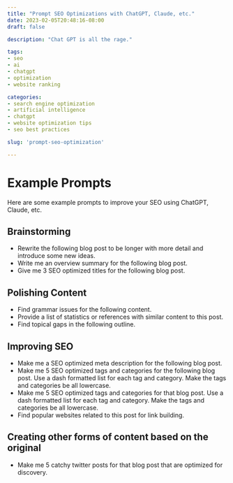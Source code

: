 ```yaml
---
title: "Prompt SEO Optimizations with ChatGPT, Claude, etc."
date: 2023-02-05T20:48:16-08:00
draft: false

description: "Chat GPT is all the rage."

tags:
- seo
- ai
- chatgpt
- optimization
- website ranking

categories:
- search engine optimization
- artificial intelligence
- chatgpt
- website optimization tips
- seo best practices

slug: 'prompt-seo-optimization'

---
```


# Example Prompts

Here are some example prompts to improve your SEO using ChatGPT, Claude, etc.

## Brainstorming
- Rewrite the following blog post to be longer with more detail and introduce some new ideas.
- Write me an overview summary for the following blog post.
- Give me 3 SEO optimized titles for the following blog post.

## Polishing Content
- Find grammar issues for the following content.
- Provide a list of statistics or references with similar content to this post.
- Find topical gaps in the following outline.

## Improving SEO
- Make me a SEO optimized meta description for the following blog post.
- Make me 5 SEO optimized tags and categories for the following blog post. Use a dash formatted list for each tag and category. Make the tags and categories be all lowercase.
- Make me 5 SEO optimized tags and categories for that blog post. Use a dash formatted list for each tag and category. Make the tags and categories be all lowercase.
- Find popular websites related to this post for link building.

## Creating other forms of content based on the original
- Make me 5 catchy twitter posts for that blog post that are optimized for discovery.

